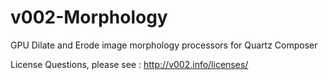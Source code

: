 v002-Morphology
===============

GPU Dilate and Erode image morphology processors for Quartz Composer

License Questions, please see : http://v002.info/licenses/